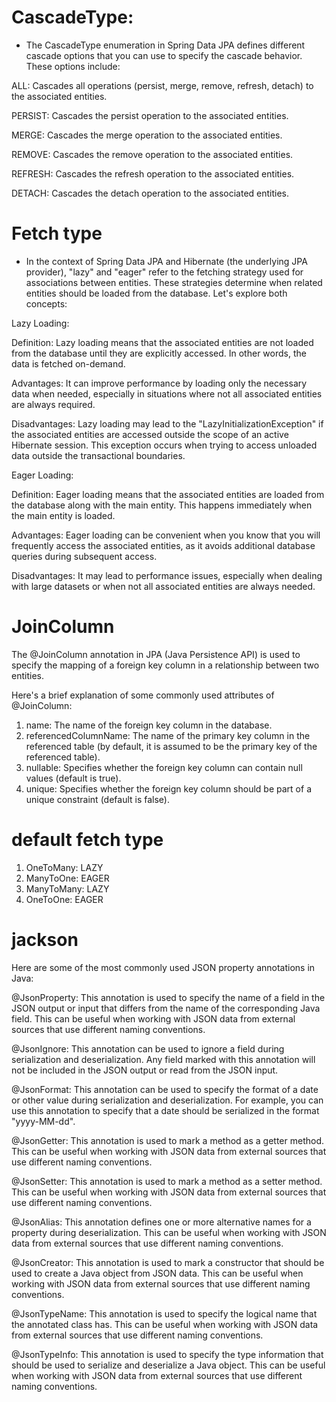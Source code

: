 # CascadeType:

* The CascadeType enumeration in Spring Data JPA defines different cascade options that you can use to specify the cascade behavior. These options include:

ALL: Cascades all operations (persist, merge, remove, refresh, detach) to the associated entities.

PERSIST: Cascades the persist operation to the associated entities.

MERGE: Cascades the merge operation to the associated entities.

REMOVE: Cascades the remove operation to the associated entities.

REFRESH: Cascades the refresh operation to the associated entities.

DETACH: Cascades the detach operation to the associated entities.


# Fetch type

* In the context of Spring Data JPA and Hibernate (the underlying JPA provider), "lazy" and "eager" refer to the fetching strategy used for associations between entities. These strategies determine when related entities should be loaded from the database. Let's explore both concepts:

Lazy Loading:

Definition: Lazy loading means that the associated entities are not loaded from the database until they are explicitly accessed. In other words, the data is fetched on-demand.

Advantages: It can improve performance by loading only the necessary data when needed, especially in situations where not all associated entities are always required.

Disadvantages: Lazy loading may lead to the "LazyInitializationException" if the associated entities are accessed outside the scope of an active Hibernate session. This exception occurs when trying to access unloaded data outside the transactional boundaries.


Eager Loading:


Definition: Eager loading means that the associated entities are loaded from the database along with the main entity. This happens immediately when the main entity is loaded.

Advantages: Eager loading can be convenient when you know that you will frequently access the associated entities, as it avoids additional database queries during subsequent access.

Disadvantages: It may lead to performance issues, especially when dealing with large datasets or when not all associated entities are always needed.

# JoinColumn

The @JoinColumn annotation in JPA (Java Persistence API) is used to specify the mapping of a foreign key column in a relationship between two entities.

Here's a brief explanation of some commonly used attributes of @JoinColumn:

1. name: The name of the foreign key column in the database.
2. referencedColumnName: The name of the primary key column in the referenced table (by default, it is assumed to be the primary key of the referenced table).
3. nullable: Specifies whether the foreign key column can contain null values (default is true).
4. unique: Specifies whether the foreign key column should be part of a unique constraint (default is false).

# default  fetch type

1. OneToMany: LAZY
2. ManyToOne: EAGER
3. ManyToMany: LAZY
4. OneToOne: EAGER

# jackson
Here are some of the most commonly used JSON property annotations in Java:

@JsonProperty:
This annotation is used to specify the name of a field in the JSON output or input that differs from the name of the corresponding Java field. This can be useful when working with JSON data from external sources that use different naming conventions.

@JsonIgnore:
This annotation can be used to ignore a field during serialization and deserialization. Any field marked with this annotation will not be included in the JSON output or read from the JSON input.

@JsonFormat:
This annotation can be used to specify the format of a date or other value during serialization and deserialization. For example, you can use this annotation to specify that a date should be serialized in the format "yyyy-MM-dd".

@JsonGetter:
This annotation is used to mark a method as a getter method. This can be useful when working with JSON data from external sources that use different naming conventions.

@JsonSetter:
This annotation is used to mark a method as a setter method. This can be useful when working with JSON data from external sources that use different naming conventions.

@JsonAlias:
This annotation defines one or more alternative names for a property during deserialization. This can be useful when working with JSON data from external sources that use different naming conventions.

@JsonCreator:
This annotation is used to mark a constructor that should be used to create a Java object from JSON data. This can be useful when working with JSON data from external sources that use different naming conventions.

@JsonTypeName:
This annotation is used to specify the logical name that the annotated class has. This can be useful when working with JSON data from external sources that use different naming conventions.

@JsonTypeInfo:
This annotation is used to specify the type information that should be used to serialize and deserialize a Java object. This can be useful when working with JSON data from external sources that use different naming conventions.